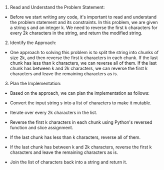 1. Read and Understand the Problem Statement:
- Before we start writing any code, it's important to read and understand the problem statement and its constraints. In this problem, we are given a string s and an integer k. We need to reverse the first k characters for every 2k characters in the string, and return the modified string.

2. Identify the Approach:
- One approach to solving this problem is to split the string into chunks of size 2k, and then reverse the first k characters in each chunk. If the last chunk has less than k characters, we can reverse all of them. If the last chunk has between k and 2k characters, we can reverse the first k characters and leave the remaining characters as is.

3. Plan the Implementation:
- Based on the approach, we can plan the implementation as follows:

- Convert the input string s into a list of characters to make it mutable.
- Iterate over every 2k characters in the list.
- Reverse the first k characters in each chunk using Python's reversed function and slice assignment.
- If the last chunk has less than k characters, reverse all of them.
- If the last chunk has between k and 2k characters, reverse the first k characters and leave the remaining characters as is.
- Join the list of characters back into a string and return it.
